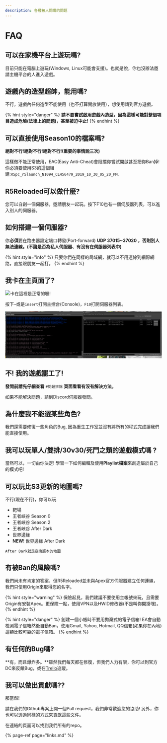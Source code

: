 ```yaml
---
description: 各種被人問爛的問題
---
```


# FAQ

## 可以在家機平台上遊玩嗎?

目前只能在電腦上遊玩\(Windows, Linux可能會支援\)。也就是說，你也沒辦法邀請主機平台的人進入遊戲。

## 遊戲內的造型超帥，能用嗎?

不行，遊戲內任何造型不能使用（也不打算開放使用），想使用請到官方遊戲。

{% hint style="danger" %}
**請不要嘗試啟用遊戲內造型，因為這樣可能對整個項目造成危險\(法律上的問題\)，甚至被迫中止!**
{% endhint %}

## **可以直接使用Season10的**檔案嗎?

**絕對不行!絕對不行!絕對不行!\(重要的事情說三次\)**

這樣做不能正常使用，EAC\(Easy Anti-Cheat\)會阻擋你嘗試開啟甚至把你Ban掉!  
你必須要使用S3的這個組建:`R5pc_r5launch_N1094_CL456479_2019_10_30_05_20_PM`.

## R5Reloaded可以做什麼?

您可以自創一個伺服器，邀請朋友一起玩。按下F10也有一個伺服器列表，可以進入別人的伺服器。

## 如何搭建一個伺服器?

你**必須**要在路由器設定端口轉發\(Port-forward\) **UDP 37015~37020 ，否則別人無法連線。\(不論是否為私人伺服器、有沒有在伺服器列表中\)**

{% hint style="info" %}
只要你們在同樣的局域網，就可以不用連線到網際網路，直接跟朋友一起打。
{% endhint %}

## 我卡在主頁面了?

![&#x5361;&#x5728;&#x9019;&#x88E1;&#x662F;&#x6B63;&#x5E38;&#x7684;&#x5594;!](.gitbook/assets/image%20%2822%29.png)

按下`~`或是`insert`打開主控台\(Console\)，`F10`打開伺服器列表。

![&#x5DE6;:&#x4E3B;&#x63A7;&#x53F0; \| &#x53F3;:&#x4F3A;&#x670D;&#x5668;&#x5217;&#x8868;](.gitbook/assets/image%20%2821%29.png)

## 不! 我的遊戲罷工了!

**發問前請先仔細查看** `#問題排除` **頁面看看有沒有解決方法。**

如果不能解決問題，請到Discord伺服器發問。

## 為什麼我不能選某些角色?

我們還需要修復一些角色的Bug, 因為重生工作室並沒有將所有的程式完成讓我們能直接使用。

## 我可以玩單人/雙排/30v30/死鬥之類的遊戲模式嗎 ?

當然可以，一切由你決定! 學習一下如何編輯及使用**Playlist檔案**來創造屬於自己的模式吧!

## 可以玩比S3更新的地圖嗎?

不行\(現在不行\)，你可以玩

* 靶場
* 王者峽谷 Season 0
* 王者峽谷 Season 2
* 王者峽谷 After Dark
* 世界邊緣
* **NEW**! 世界邊緣 After Dark

`After Dark就是夜晚版本的地圖`

## 有被Ban的風險嗎?

我們尚未有肯定的答案，但R5Reloaded並未與Apex官方伺服器建立任何連線，我們只使用Origin來取得您的名字。

{% hint style="warning" %}
保險起見，我們建議不要使用主帳號來玩，且需要Origin有安裝Apex。更保險一點，使用VPN以及HWID修改器\(不是叫你開掛嘿\)。
{% endhint %}

{% hint style="danger" %}
創建一個小帳時不要用拋棄式的電子信箱! EA會自動檢測電子信箱然後自動Ban，使用Gmail, Yahoo, Hotmail, QQ信箱\(如果你在內地\)這類比較可靠的電子信箱。
{% endhint %}

## 有任何的Bug嗎?

**有，而且爆炸多。**雖然我們每天都在修復，但我們人力有限，你可以到官方DC來反饋Bug，或在[Trello](https://trello.com/b/ymr4R3j9/r5reloaded)追蹤。

## 我可以做出貢獻嗎??

那當然! 

請在我們的Github專案上開一個Pull request，我們非常歡迎您的協助! 另外，你也可以透過同樣的方式來貢獻這些文件。

在連結的頁面可以找到我們所有的repo。

{% page-ref page="links.md" %}



